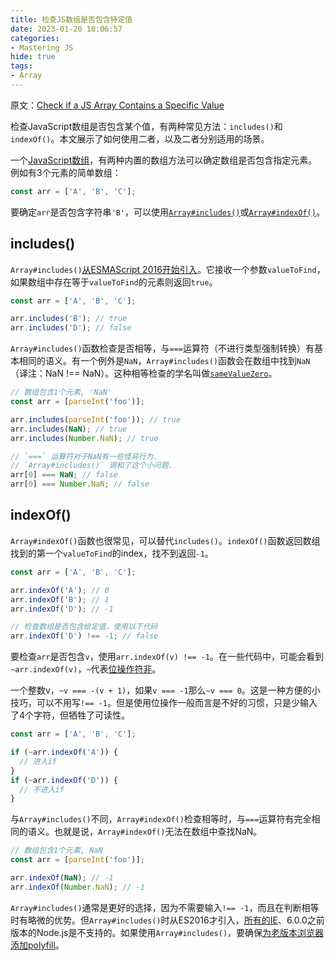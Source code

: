 ```yaml
---
title: 检查JS数组是否包含特定值
date: 2023-01-20 10:06:57
categories:
- Mastering JS
hide: true
tags:
- Array
---
```


原文：[Check if a JS Array Contains a Specific Value](https://masteringjs.io/tutorials/fundamentals/includes)

检查JavaScript数组是否包含某个值，有两种常见方法：`includes()`和`indexOf()`。本文展示了如何使用二者，以及二者分别适用的场景。

<!-- more -->

一个[JavaScript数组](http://thecodebarbarian.com/the-80-20-guide-to-javascript-arrays.html)，有两种内置的数组方法可以确定数组是否包含指定元素。例如有3个元素的简单数组：

```javascript
const arr = ['A', 'B', 'C'];
```

要确定`arr`是否包含字符串`'B'`，可以使用[`Array#includes()`](https://developer.mozilla.org/en-US/docs/Web/JavaScript/Reference/Global_Objects/Array/includes)或[`Array#indexOf()`](https://developer.mozilla.org/en-US/docs/Web/JavaScript/Reference/Global_Objects/Array/indexOf)。

## includes()

`Array#includes()`[从ESMAScript 2016开始引入](https://developer.mozilla.org/en-US/docs/Web/JavaScript/Reference/Global_Objects/Array/includes#Specifications)。它接收一个参数`valueToFind`，如果数组中存在等于`valueToFind`的元素则返回`true`。

```javascript
const arr = ['A', 'B', 'C'];

arr.includes('B'); // true
arr.includes('D'); // false
```

`Array#includes()`函数检查是否相等，与`===`运算符（不进行类型强制转换）有基本相同的语义。有一个例外是`NaN`，`Array#includes()`函数会在数组中找到`NaN`（译注：NaN !== NaN）。这种相等检查的学名叫做[`sameValueZero`](https://developer.mozilla.org/en-US/docs/Web/JavaScript/Equality_comparisons_and_sameness#Same-value-zero_equality)。

```javascript
// 数组包含1个元素, 'NaN'
const arr = [parseInt('foo')];

arr.includes(parseInt('foo')); // true
arr.includes(NaN); // true
arr.includes(Number.NaN); // true

// `===` 运算符对于NaN有一些怪异行为.
// `Array#includes()` 调和了这个小问题.
arr[0] === NaN; // false
arr[0] === Number.NaN; // false
```

## indexOf()

`Array#indexOf()`函数也很常见，可以替代`includes()`。`indexOf()`函数返回数组找到的第一个`valueToFind`的index，找不到返回`-1`。

```javascript
const arr = ['A', 'B', 'C'];

arr.indexOf('A'); // 0
arr.indexOf('B'); // 1
arr.indexOf('D'); // -1

// 检查数组是否包含给定值，使用以下代码
arr.indexOf('D') !== -1; // false
```

要检查`arr`是否包含`v`，使用`arr.indexOf(v) !== -1`。在一些代码中，可能会看到`~arr.indexOf(v)`，`~`代表[位操作符非](https://developer.mozilla.org/en-US/docs/Web/JavaScript/Reference/Operators/Bitwise_Operators#(Bitwise_NOT))。

一个整数v，`~v === -(v + 1)`，如果`v === -1`那么`~v === 0`。这是一种方便的小技巧，可以不用写`!== -1`。但是使用位操作一般而言是不好的习惯，只是少输入了4个字符，但牺牲了可读性。

```javascript
const arr = ['A', 'B', 'C'];

if (~arr.indexOf('A')) {
  // 进入if
}
if (~arr.indexOf('D')) {
  // 不进入if
}
```

与`Array#includes()`不同，`Array#indexOf()`检查相等时，与`===`运算符有完全相同的语义。也就是说，`Array#indexOf()`无法在数组中查找NaN。

```javascript
// 数组包含1个元素, NaN
const arr = [parseInt('foo')];

arr.indexOf(NaN); // -1
arr.indexOf(Number.NaN); // -1
```

`Array#includes()`通常是更好的选择，因为不需要输入`!== -1`，而且在判断相等时有略微的优势。但`Array#includes()`时从ES2016才引入，[所有的IE](https://caniuse.com/#feat=array-includes)、6.0.0之前版本的Node.js是不支持的。如果使用`Array#includes()`，要确保[为老版本浏览器添加polyfill](https://www.npmjs.com/package/array-includes)。
